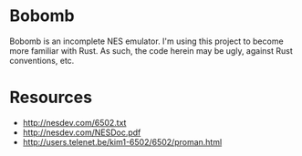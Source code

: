 Bobomb
======

Bobomb is an incomplete NES emulator. I'm using this project to become more
familiar with Rust. As such, the code herein may be ugly, against Rust
conventions, etc.

Resources
=========

  - http://nesdev.com/6502.txt
  - http://nesdev.com/NESDoc.pdf
  - http://users.telenet.be/kim1-6502/6502/proman.html
